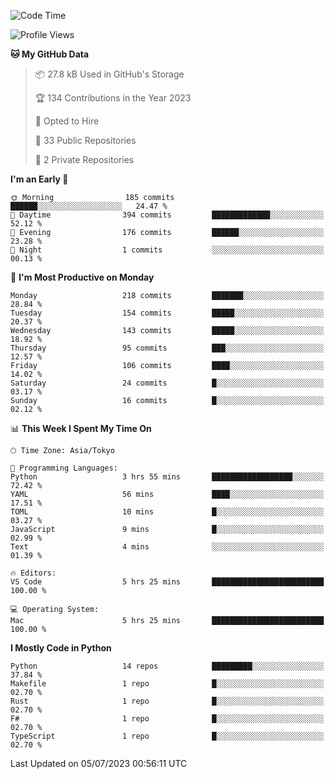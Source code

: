 <!--START_SECTION:waka-->
![Code Time](http://img.shields.io/badge/Code%20Time-689%20hrs%2054%20mins-blue)

![Profile Views](http://img.shields.io/badge/Profile%20Views-0-blue)

**🐱 My GitHub Data** 

> 📦 27.8 kB Used in GitHub's Storage 
 > 
> 🏆 134 Contributions in the Year 2023
 > 
> 💼 Opted to Hire
 > 
> 📜 33 Public Repositories 
 > 
> 🔑 2 Private Repositories 
 > 
**I'm an Early 🐤** 

```text
🌞 Morning                185 commits         ██████░░░░░░░░░░░░░░░░░░░   24.47 % 
🌆 Daytime                394 commits         █████████████░░░░░░░░░░░░   52.12 % 
🌃 Evening                176 commits         ██████░░░░░░░░░░░░░░░░░░░   23.28 % 
🌙 Night                  1 commits           ░░░░░░░░░░░░░░░░░░░░░░░░░   00.13 % 
```
📅 **I'm Most Productive on Monday** 

```text
Monday                   218 commits         ███████░░░░░░░░░░░░░░░░░░   28.84 % 
Tuesday                  154 commits         █████░░░░░░░░░░░░░░░░░░░░   20.37 % 
Wednesday                143 commits         █████░░░░░░░░░░░░░░░░░░░░   18.92 % 
Thursday                 95 commits          ███░░░░░░░░░░░░░░░░░░░░░░   12.57 % 
Friday                   106 commits         ████░░░░░░░░░░░░░░░░░░░░░   14.02 % 
Saturday                 24 commits          █░░░░░░░░░░░░░░░░░░░░░░░░   03.17 % 
Sunday                   16 commits          █░░░░░░░░░░░░░░░░░░░░░░░░   02.12 % 
```


📊 **This Week I Spent My Time On** 

```text
🕑︎ Time Zone: Asia/Tokyo

💬 Programming Languages: 
Python                   3 hrs 55 mins       ██████████████████░░░░░░░   72.42 % 
YAML                     56 mins             ████░░░░░░░░░░░░░░░░░░░░░   17.51 % 
TOML                     10 mins             █░░░░░░░░░░░░░░░░░░░░░░░░   03.27 % 
JavaScript               9 mins              █░░░░░░░░░░░░░░░░░░░░░░░░   02.99 % 
Text                     4 mins              ░░░░░░░░░░░░░░░░░░░░░░░░░   01.39 % 

🔥 Editors: 
VS Code                  5 hrs 25 mins       █████████████████████████   100.00 % 

💻 Operating System: 
Mac                      5 hrs 25 mins       █████████████████████████   100.00 % 
```

**I Mostly Code in Python** 

```text
Python                   14 repos            █████████░░░░░░░░░░░░░░░░   37.84 % 
Makefile                 1 repo              █░░░░░░░░░░░░░░░░░░░░░░░░   02.70 % 
Rust                     1 repo              █░░░░░░░░░░░░░░░░░░░░░░░░   02.70 % 
F#                       1 repo              █░░░░░░░░░░░░░░░░░░░░░░░░   02.70 % 
TypeScript               1 repo              █░░░░░░░░░░░░░░░░░░░░░░░░   02.70 % 
```




 Last Updated on 05/07/2023 00:56:11 UTC
<!--END_SECTION:waka-->
